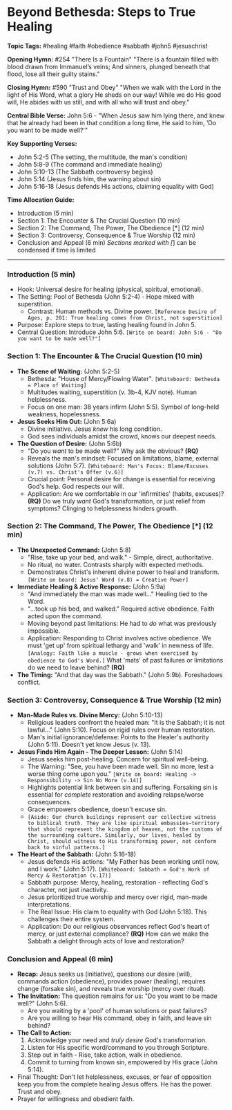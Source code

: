 # Beyond Bethesda: Steps to True Healing

**Topic Tags:** #healing #faith #obedience #sabbath #john5 #jesuschrist

**Opening Hymn:** #254 "There Is a Fountain"
"There is a fountain filled with blood drawn from Immanuel’s veins; And sinners, plunged beneath that flood, lose all their guilty stains."

**Closing Hymn:** #590 "Trust and Obey"
"When we walk with the Lord in the light of His Word, what a glory He sheds on our way! While we do His good will, He abides with us still, and with all who will trust and obey."

**Central Bible Verse:** John 5:6 - "When Jesus saw him lying there, and knew that he already had been in that condition a long time, He said to him, 'Do you want to be made well?'"

**Key Supporting Verses:**
*   John 5:2-5 (The setting, the multitude, the man's condition)
*   John 5:8-9 (The command and immediate healing)
*   John 5:10-13 (The Sabbath controversy begins)
*   John 5:14 (Jesus finds him, the warning about sin)
*   John 5:16-18 (Jesus defends His actions, claiming equality with God)

**Time Allocation Guide:**
- Introduction (5 min)
- Section 1: The Encounter & The Crucial Question (10 min)
- Section 2: The Command, The Power, The Obedience [*] (12 min)
- Section 3: Controversy, Consequence & True Worship (12 min)
- Conclusion and Appeal (6 min)
*Sections marked with [*] can be condensed if time is limited

---

### Introduction (5 min)

-   Hook: Universal desire for healing (physical, spiritual, emotional).
-   The Setting: Pool of Bethesda (John 5:2-4) - Hope mixed with superstition.
    -   Contrast: Human methods vs. Divine power. `[Reference Desire of Ages, p. 201: True healing comes from Christ, not superstition]`
-   Purpose: Explore steps to true, lasting healing found in John 5.
-   Central Question: Introduce John 5:6. `[Write on board: John 5:6 - "Do you want to be made well?"]`

### Section 1: The Encounter & The Crucial Question (10 min)

-   **The Scene of Waiting:** (John 5:2-5)
    -   Bethesda: "House of Mercy/Flowing Water". `[Whiteboard: Bethesda = Place of Waiting]`
    -   Multitudes waiting, superstition (v. 3b-4, KJV note). Human helplessness.
    -   Focus on one man: 38 years infirm (John 5:5). Symbol of long-held weakness, hopelessness.
-   **Jesus Seeks Him Out:** (John 5:6a)
    -   Divine initiative. Jesus *knew* his long condition.
    -   God sees individuals amidst the crowd, knows our deepest needs.
-   **The Question of Desire:** (John 5:6b)
    -   "Do you *want* to be made well?" Why ask the obvious? **(RQ)**
    -   Reveals the man's mindset: Focused on limitations, blame, external solutions (John 5:7). `[Whiteboard: Man's Focus: Blame/Excuses (v.7) vs. Christ's Offer (v.6)]`
    -   Crucial point: Personal desire for change is essential for receiving God's help. God respects our will.
    -   Application: Are we comfortable in our 'infirmities' (habits, excuses)? **(RQ)** Do we truly *want* God's transformation, or just relief from symptoms? Clinging to helplessness hinders growth.

### Section 2: The Command, The Power, The Obedience [*] (12 min)

-   **The Unexpected Command:** (John 5:8)
    -   "Rise, take up your bed, and walk." - Simple, direct, authoritative.
    -   No ritual, no water. Contrasts sharply with expected methods.
    -   Demonstrates Christ's inherent divine power to heal and transform. `[Write on board: Jesus' Word (v.8) = Creative Power]`
-   **Immediate Healing & Active Response:** (John 5:9a)
    -   "And immediately the man was made well..." Healing tied to the Word.
    -   "...took up his bed, and walked." Required active obedience. Faith acted upon the command.
    -   Moving beyond past limitations: He had to *do* what was previously impossible.
    -   Application: Responding to Christ involves active obedience. We must 'get up' from spiritual lethargy and 'walk' in newness of life. `[Analogy: Faith like a muscle - grows when exercised by obedience to God's Word.]` What 'mats' of past failures or limitations do we need to leave behind? **(RQ)**
-   **The Timing:** "And that day was the Sabbath." (John 5:9b). Foreshadows conflict.

### Section 3: Controversy, Consequence & True Worship (12 min)

-   **Man-Made Rules vs. Divine Mercy:** (John 5:10-13)
    -   Religious leaders confront the healed man: "It is the Sabbath; it is not lawful..." (John 5:10). Focus on rigid rules over human restoration.
    -   Man's initial ignorance/defense: Points to the Healer's authority (John 5:11). Doesn't yet know Jesus (v. 13).
-   **Jesus Finds Him Again - The Deeper Lesson:** (John 5:14)
    -   Jesus seeks him post-healing. Concern for spiritual well-being.
    -   The Warning: "See, you have been made well. Sin no more, lest a worse thing come upon you." `[Write on board: Healing -> Responsibility -> Sin No More (v.14)]`
    -   Highlights potential link between sin and suffering. Forsaking sin is essential for *complete* restoration and avoiding relapse/worse consequences.
    -   Grace empowers obedience, doesn't excuse sin.
    -   `[Aside: Our church buildings represent our collective witness to biblical truth. They are like spiritual embassies—territory that should represent the kingdom of heaven, not the customs of the surrounding culture. Similarly, our lives, healed by Christ, should witness to His transforming power, not conform back to sinful patterns.]`
-   **The Heart of the Sabbath:** (John 5:16-18)
    -   Jesus defends His actions: "My Father has been working until now, and I work." (John 5:17). `[Whiteboard: Sabbath = God's Work of Mercy & Restoration (v.17)]`
    -   Sabbath purpose: Mercy, healing, restoration - reflecting God's character, not just inactivity.
    -   Jesus prioritized true worship and mercy over rigid, man-made interpretations.
    -   The Real Issue: His claim to equality with God (John 5:18). This challenges their entire system.
    -   Application: Do our religious observances reflect God's heart of mercy, or just external compliance? **(RQ)** How can we make the Sabbath a delight through acts of love and restoration?

### Conclusion and Appeal (6 min)

-   **Recap:** Jesus seeks us (initiative), questions our desire (will), commands action (obedience), provides power (healing), requires change (forsake sin), and reveals true worship (mercy over ritual).
-   **The Invitation:** The question remains for us: "Do you want to be made well?" (John 5:6).
    -   Are you waiting by a 'pool' of human solutions or past failures?
    -   Are you willing to hear His command, obey in faith, and leave sin behind?
-   **The Call to Action:**
    1.  Acknowledge your need and *truly desire* God's transformation.
    2.  Listen for His specific word/command to you through Scripture.
    3.  Step out in faith - Rise, take action, walk in obedience.
    4.  Commit to turning from known sin, empowered by His grace (John 5:14).
-   Final Thought: Don't let helplessness, excuses, or fear of opposition keep you from the complete healing Jesus offers. He has the power. Trust and obey.
-   Prayer for willingness and obedient faith.